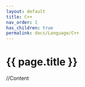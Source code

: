```yaml
---
layout: default
title: C++
nav_order: 1
has_children: true
permalink: docs/Language/C++
---
```


{{ page.title }}
======================

//Content
